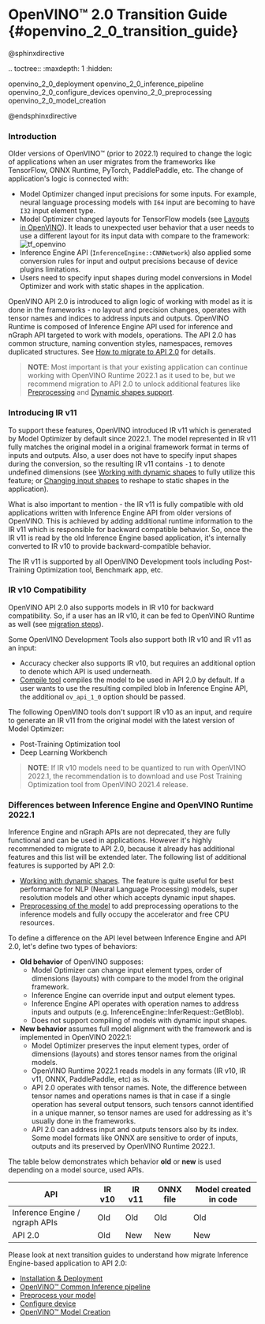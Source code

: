 # OpenVINO™ 2.0 Transition Guide {#openvino_2_0_transition_guide}

@sphinxdirective

.. toctree::
   :maxdepth: 1
   :hidden:

   openvino_2_0_deployment
   openvino_2_0_inference_pipeline
   openvino_2_0_configure_devices
   openvino_2_0_preprocessing
   openvino_2_0_model_creation

@endsphinxdirective

### Introduction

Older versions of OpenVINO™ (prior to 2022.1) required to change the logic of applications when an user migrates from the frameworks like TensorFlow, ONNX Runtime, PyTorch, PaddlePaddle, etc. The change of application's logic is connected with:

- Model Optimizer changed input precisions for some inputs. For example, neural language processing models with `I64` input are becoming to have `I32` input element type.
- Model Optimizer changed layouts for TensorFlow models (see [Layouts in OpenVINO](../layout_overview.md)). It leads to unexpected user behavior that a user needs to use a different layout for its input data with compare to the framework:
![tf_openvino]
- Inference Engine API (`InferenceEngine::CNNNetwork`) also applied some conversion rules for input and output precisions because of device plugins limitations.
- Users need to specify input shapes during model conversions in Model Optimizer and work with static shapes in the application.

OpenVINO API 2.0 is introduced to align logic of working with model as it is done in the frameworks - no layout and precision changes, operates with tensor names and indices to address inputs and outputs. OpenVINO Runtime is composed of Inference Engine API used for inference and nGraph API targeted to work with models, operations. The API 2.0 has common structure, naming convention styles, namespaces, removes duplicated structures. See [How to migrate to API 2.0](common_inference_pipeline.md) for details.

> **NOTE**: Most important is that your existing application can continue working with OpenVINO Runtime 2022.1 as it used to be, but we recommend migration to API 2.0 to unlock additional features like [Preprocessing](../preprocessing_overview.md) and [Dynamic shapes support](../ov_dynamic_shapes.md).

### Introducing IR v11

To support these features, OpenVINO introduced IR v11 which is generated by Model Optimizer by default since 2022.1. The model represented in IR v11 fully matches the original model in a original framework format in terms of inputs and outputs. Also, a user does not have to specify input shapes during the conversion, so the resulting IR v11 contains `-1` to denote undefined dimensions (see [Working with dynamic shapes](../ov_dynamic_shapes.md) to fully utilize this feature; or [Changing input shapes](../ShapeInference.md) to reshape to static shapes in the application).

What is also important to mention - the IR v11 is fully compatible with old applications written with Inference Engine API from older versions of OpenVINO. This is achieved by adding additional runtime information to the IR v11 which is responsible for backward compatible behavior. So, once the IR v11 is read by the old Inference Engine based application, it's internally converted to IR v10 to provide backward-compatible behavior.

The IR v11 is supported by all OpenVINO Development tools including Post-Training Optimization tool, Benchmark app, etc.

### IR v10 Compatibility

OpenVINO API 2.0 also supports models in IR v10 for backward compatibility. So, if a user has an IR v10, it can be fed to OpenVINO Runtime as well (see [migration steps](common_inference_pipeline.md)).

Some OpenVINO Development Tools also support both IR v10 and IR v11 as an input:
- Accuracy checker also supports IR v10, but requires an additional option to denote which API is used underneath.
- [Compile tool](../../../tools/compile_tool/README.md) compiles the model to be used in API 2.0 by default. If a user wants to use the resulting compiled blob in Inference Engine API, the additional `ov_api_1_0` option should be passed.

The following OpenVINO tools don't support IR v10 as an input, and require to generate an IR v11 from the original model with the latest version of Model Optimizer:
- Post-Training Optimization tool
- Deep Learning Workbench

> **NOTE**: If IR v10 models need to be quantized to run with OpenVINO 2022.1, the recommendation is to download and use Post Training Optimization tool from OpenVINO 2021.4 release.

### Differences between Inference Engine and OpenVINO Runtime 2022.1

Inference Engine and nGraph APIs are not deprecated, they are fully functional and can be used in applications. However it's highly recommended to migrate to API 2.0, because it already has additional features and this list will be extended later. The following list of additional features is supported by API 2.0:
- [Working with dynamic shapes](../ov_dynamic_shapes.md). The feature is quite useful for best performance for NLP (Neural Language Processing) models, super resolution models and other which accepts dynamic input shapes.
- [Preprocessing of the model](../preprocessing_overview.md) to add preprocessing operations to the inference models and fully occupy the accelerator and free CPU resources.

To define a difference on the API level between Inference Engine and API 2.0, let's define two types of behaviors:
- **Old behavior** of OpenVINO supposes:
  - Model Optimizer can change input element types, order of dimensions (layouts) with compare to the model from the original framework.
  - Inference Engine can override input and output element types.
  - Inference Engine API operates with operation names to address inputs and outputs (e.g. InferenceEngine::InferRequest::GetBlob).
  - Does not support compiling of models with dynamic input shapes.
- **New behavior** assumes full model alignment with the framework and is implemented in OpenVINO 2022.1:
  - Model Optimizer preserves the input element types, order of dimensions (layouts) and stores tensor names from the original models.
  - OpenVINO Runtime 2022.1 reads models in any formats (IR v10, IR v11, ONNX, PaddlePaddle, etc) as is.
  - API 2.0 operates with tensor names. Note, the difference between tensor names and operations names is that in case if a single operation has several output tensors, such tensors cannot identified in a unique manner, so tensor names are used for addressing as it's usually done in the frameworks.
  - API 2.0 can address input and outputs tensors also by its index. Some model formats like ONNX are sensitive to order of inputs, outputs and its preserved by OpenVINO Runtime 2022.1.

The table below demonstrates which behavior **old** or **new** is used depending on a model source, used APIs.

|               API             | IR v10  | IR v11  | ONNX file | Model created in code |
|-------------------------------|---------|---------|-----------|-----------------------|
|Inference Engine / ngraph APIs |     Old |     Old |       Old |                   Old |
|API 2.0                        |     Old |     New |       New |                   New |

Please look at next transition guides to understand how migrate Inference Engine-based application to API 2.0:
 - [Installation & Deployment](deployment_migration.md)
 - [OpenVINO™ Common Inference pipeline](common_inference_pipeline.md)
 - [Preprocess your model](./preprocessing.md)
 - [Configure device](./configure_devices.md)
 - [OpenVINO™ Model Creation](graph_construction.md)

[tf_openvino]: ../../img/tf_openvino.png
